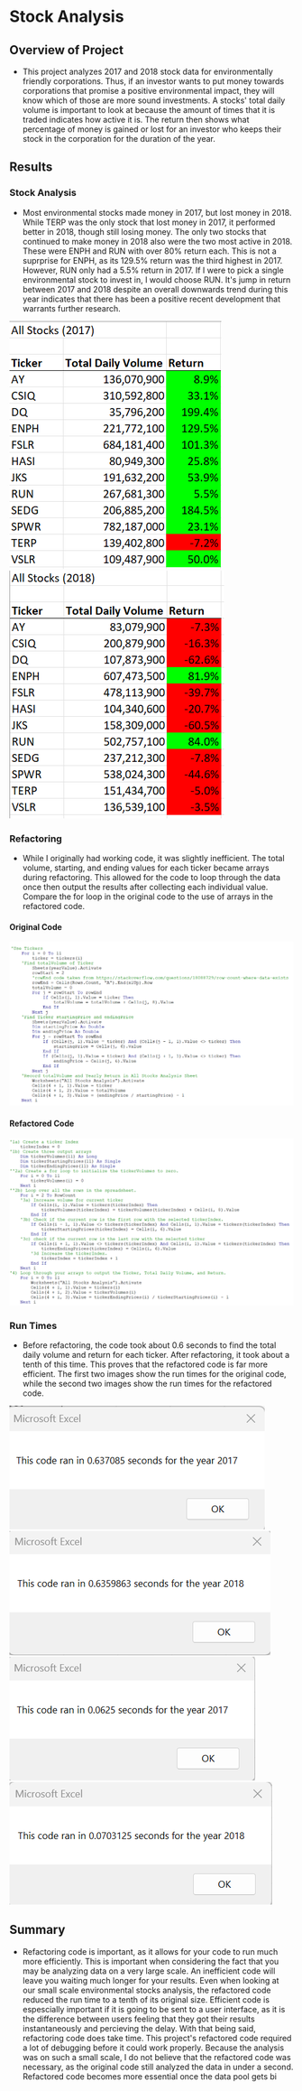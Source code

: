# Stock Analysis

## Overview of Project
* This project analyzes 2017 and 2018 stock data for environmentally friendly corporations. Thus, if an investor wants to put money towards corporations that promise a positive environmental impact, they will know which of those are more sound investments. A stocks' total daily volume is important to look at because the amount of times that it is traded indicates how active it is. The return then shows what percentage of money is gained or lost for an investor who keeps their stock in the corporation for the duration of the year.

## Results

### Stock Analysis
* Most environmental stocks made money in 2017, but lost money in 2018. While TERP was the only stock that lost money in 2017, it performed better in 2018, though still losing money. The only two stocks that continued to make money in 2018 also were the two most active in 2018. These were ENPH and RUN with over 80% return each. This is not a suprprise for ENPH, as its 129.5% return was the third highest in 2017. However, RUN only had a 5.5% return in 2017. If I were to pick a single environmental stock to invest in, I would choose RUN. It's jump in return between 2017 and 2018 despite an overall downwards trend during this year indicates that there has been a positive recent development that warrants further research.

![2017_Results.png](Resources/2017_Results.png)
![2018_Results.png](Resources/2018_Results.png)

### Refactoring
* While I originally had working code, it was slightly inefficient. The total volume, starting, and ending values for each ticker became arrays during refactoring. This allowed for the code to loop through the data once then output the results after collecting each individual value. Compare the for loop in the original code to the use of arrays in the refactored code.

#### Original Code
![green_stocks_for_loop.png](Resources/green_stocks_for_loop.png)
#### Refactored Code
![refactored_code.png](Resources/refactored_code.png)

### Run Times
* Before refactoring, the code took about 0.6 seconds to find the total daily volume and return for each ticker. After refactoring, it took about a tenth of this time. This proves that the refactored code is far more efficient. The first two images show the run times for the original code, while the second two images show the run times for the refactored code.

![green_stocks_2017.png](Resources/green_stocks_2017.png)
![green_stocks_2018.png](Resources/green_stocks_2018.png)
![VBA_Challenge_2017.png](Resources/VBA_Challenge_2017.png)
![VBA_Challenge_2018.png](Resources/VBA_Challenge_2018.png)

## Summary
* Refactoring code is important, as it allows for your code to run much more efficiently. This is important when considering the fact that you may be analyzing data on a very large scale. An inefficient code will leave you waiting much longer for your results. Even when looking at our small scale environmental stocks analysis, the refactored code reduced the run time to a tenth of its original size. Efficient code is espescially important if it is going to be sent to a user interface, as it is the difference between users feeling that they got their results instantaneously and percieving the delay. With that being said, refactoring code does take time. This project's refactored code required a lot of debugging before it could work properly. Because the analysis was on such a small scale, I do not believe that the refactored code was necessary, as the original code still analyzed the data in under a second. Refactored code becomes more essential once the data pool gets bi
